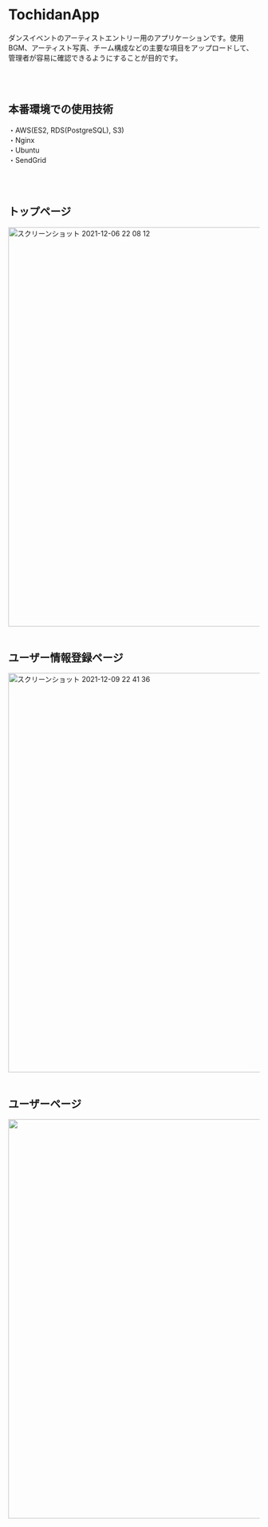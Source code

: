 # TochidanApp
ダンスイベントのアーティストエントリー用のアプリケーションです。使用BGM、アーティスト写真、チーム構成などの主要な項目をアップロードして、管理者が容易に確認できるようにすることが目的です。


<br>
<br>


## 本番環境での使用技術
  
・AWS(ES2, RDS(PostgreSQL), S3)<br>
・Nginx<br>
・Ubuntu<br>
・SendGrid<br>

<br>
<br>


## トップページ
<img width="800" alt="スクリーンショット 2021-12-06 22 08 12" src="https://user-images.githubusercontent.com/56378289/151979071-7a8891b1-f48c-4199-a365-90491ceb1f66.png">


<br>
<br>


## ユーザー情報登録ページ
<img width="800" alt="スクリーンショット 2021-12-09 22 41 36" src="https://user-images.githubusercontent.com/56378289/151979185-975770a7-dc9d-4588-b787-2ac2486cd8bc.png">


<br>
<br>


## ユーザーページ
<img width="800" src="https://user-images.githubusercontent.com/56378289/151979330-4a5662be-6cd8-426a-beac-d1bc2d69874e.png">

